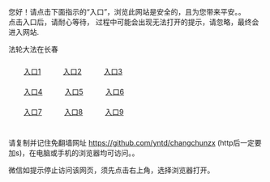 您好！请点击下面指示的“入口”，浏览此网站是安全的，且为您带来平安。。 <br/>
点击入口后，请耐心等待， 过程中可能会出现无法打开的提示，请忽略，最终会进入网站. </br>

法轮大法在长春<br/>
<div style="padding:10px"><a style="margin:20px" target="_blank" href="https://d17nnxb6j7brdb.cloudfront.net/2Qpsp?oczqzbm" id="ccLink1" rel="nofollow">入口1</a> <a target="_blank" style="margin:20px" href="https://dfv1byws8xc72.cloudfront.net/2Qpsp?qegeyagl" id="ccLink2" rel="nofollow">入口2</a> <a style="margin:20px" target="_blank" href="https://d1kh7rdaal8jqw.cloudfront.net/2Qpsp?vlmyvfyl" id="ccLink3" rel="nofollow">入口3</a></div>

<div style="padding:10px" ><a style="margin:20px" target="_blank" href="https://d17nnxb6j7brdb.cloudfront.net/2Qpsp?oczqzbm" id="ccLink4" rel="nofollow">入口4</a> <a style="margin:20px" href="https://dfv1byws8xc72.cloudfront.net/2Qpsp?qegeyagl" target="_blank" id="ccLink5" rel="nofollow">入口5</a> <a style="margin:20px" href="https://d1kh7rdaal8jqw.cloudfront.net/2Qpsp?vlmyvfyl" target="_blank" id="ccLink6" rel="nofollow">入口6</a></div>

<div style="padding:10px"><a style="margin:20px" target="_blank" href="https://d17nnxb6j7brdb.cloudfront.net/2Qpsp?oczqzbm" id="ccLink7" rel="nofollow">入口7</a> <a style="margin:20px" href="https://dfv1byws8xc72.cloudfront.net/2Qpsp?qegeyagl" target="_blank" id="ccLink8" rel="nofollow">入口8</a> <a style="margin:20px" target="_blank" href="https://d1kh7rdaal8jqw.cloudfront.net/2Qpsp?vlmyvfyl" id="ccLink9" rel="nofollow">入口9</a></div>

<br/>



请复制并记住免翻墙网址 https://github.com/yntd/changchunzx (http后一定要加s)，在电脑或手机的浏览器均可访问。。<br/>

微信如提示停止访问该网页，须先点击右上角，选择浏览器打开。
